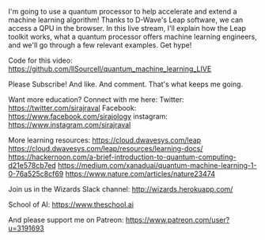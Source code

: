 I'm going to use a quantum processor to help accelerate and extend a machine learning algorithm! Thanks to D-Wave's Leap software, we can access a QPU in the browser. In this live stream, I'll explain how the Leap toolkit works, what a quantum processor offers machine learning engineers, and we'll go through a few relevant examples. Get hype!

Code for this video:
https://github.com/llSourcell/quantum_machine_learning_LIVE

Please Subscribe! And like. And comment. That's what keeps me going. 

Want more education? Connect with me here:
Twitter: https://twitter.com/sirajraval
Facebook: https://www.facebook.com/sirajology
instagram: https://www.instagram.com/sirajraval

More learning resources:
https://cloud.dwavesys.com/leap
https://cloud.dwavesys.com/leap/resources/learning-docs/
https://hackernoon.com/a-brief-introduction-to-quantum-computing-d21e578cb7ed
https://medium.com/xanaduai/quantum-machine-learning-1-0-76a525c8cf69
https://www.nature.com/articles/nature23474

Join us in the Wizards Slack channel:
http://wizards.herokuapp.com/

School of AI:
https://www.theschool.ai

And please support me on Patreon:
https://www.patreon.com/user?u=3191693